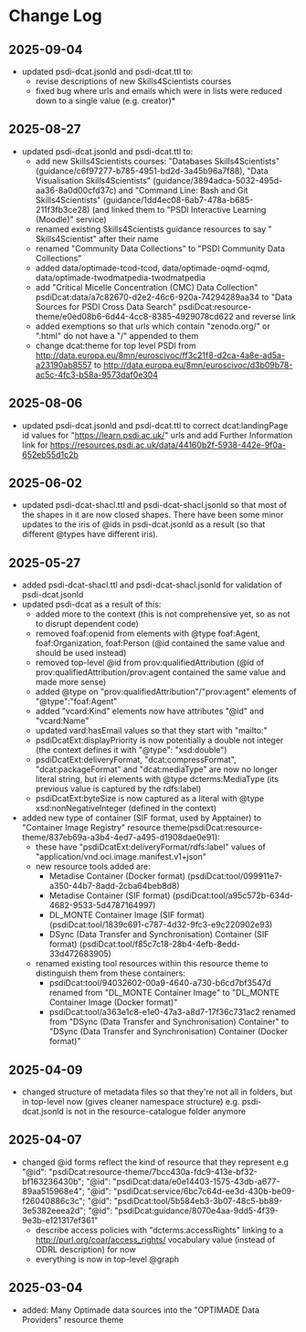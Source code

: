 # Change Log

## 2025-09-04
* updated psdi-dcat.jsonld and psdi-dcat.ttl to:
   * revise descriptions of new Skills4Scientists courses
   * fixed bug where urls and emails which were in lists were reduced down to a single value (e.g. creator)*

## 2025-08-27
* updated psdi-dcat.jsonld and psdi-dcat.ttl to:
   * add new Skills4Scientists courses: "Databases Skills4Scientists" (guidance/c6f97277-b785-4951-bd2d-3a45b96a7f88), "Data Visualisation Skills4Scientists" (guidance/3894adca-5032-495d-aa36-8a0d00cfd37c) and "Command Line: Bash and Git Skills4Scientists" (guidance/1dd4ec08-6ab7-478a-b685-211f3fb3ce28) (and linked them to "PSDI Interactive Learning (Moodle)" service)
   * renamed existing Skills4Scientists guidance resources to say " Skills4Scientist" after their name
   * renamed "Community Data Collections" to "PSDI Community Data Collections"
   * added data/optimade-tcod-tcod, data/optimade-oqmd-oqmd, data/optimade-twodmatpedia-twodmatpedia
   * add "Critical Micelle Concentration (CMC) Data Collection" psdiDcat:data/a7c82670-d2e2-46c6-920a-74294289aa34 to "Data Sources for PSDI Cross Data Search" psdiDcat:resource-theme/e0ed08b6-6d44-4cc8-8385-4929078cd622 and reverse link
   * added exemptions so that urls which contain "zenodo.org/" or ".html" do not have a "/" appended to them
   * change dcat:theme for top level PSDI from http://data.europa.eu/8mn/euroscivoc/ff3c21f8-d2ca-4a8e-ad5a-a23190ab8557 to http://data.europa.eu/8mn/euroscivoc/d3b09b78-ac5c-4fc3-b58a-9573daf0e304	

## 2025-08-06
* updated psdi-dcat.jsonld and psdi-dcat.ttl to correct dcat:landingPage id values for "https://learn.psdi.ac.uk/" urls and add Further Information link for https://resources.psdi.ac.uk/data/44160b2f-5938-442e-9f0a-652eb55d1c2b

## 2025-06-02
* updated psdi-dcat-shacl.ttl and psdi-dcat-shacl.jsonld so that most of the shapes in it are now closed shapes. There have been some minor updates to the iris of @ids in psdi-dcat.jsonld as a result (so that different @types have different iris).

## 2025-05-27
* added psdi-dcat-shacl.ttl and psdi-dcat-shacl.jsonld for validation of psdi-dcat.jsonld
* updated psdi-dcat as a result of this:
  * added more to the context (this is not comprehensive yet, so as not to disrupt dependent code)
  * removed foaf:openid from elements with @type foaf:Agent, foaf:Organization, foaf:Person (@id contained the same value and should be used instead)
  * removed top-level @id from prov:qualifiedAttribution (@id of prov:qualifiedAttribution/prov:agent contained the same value and made more sense)
  * added @type on "prov:qualifiedAttribution"/"prov:agent" elements of "@type":"foaf:Agent"
  * added "vcard:Kind" elements now have attributes "@id" and "vcard:Name"
  * updated vard:hasEmail values so that they start with "mailto:"
  * psdiDcatExt:displayPriority is now potentially a double not integer (the context defines it with "@type": "xsd:double")
  * psdiDcatExt:deliveryFormat, "dcat:compressFormat", "dcat:packageFormat" and "dcat:mediaType" are now no longer literal string, but iri elements with @type dcterms:MediaType (its previous value is captured by the rdfs:label)
  * psdiDcatExt:byteSize is now captured as a literal with @type xsd:nonNegativeInteger (defined in the context)
* added new type of container (SIF format, used by Apptainer) to "Container Image Registry" resource theme(psdiDcat:resource-theme/837eb69a-a3b4-4ed7-a495-d1908dae0e91):
  * these have "psdiDcatExt:deliveryFormat/rdfs:label" values of "application/vnd.oci.image.manifest.v1+json" 
  * new resource tools added are:
    * Metadise Container (Docker format) (psdiDcat:tool/099911e7-a350-44b7-8add-2cba64beb8d8)
    * Metadise Container (SIF format) (psdiDcat:tool/a95c572b-634d-4682-9533-5d4787164997)
    * DL_MONTE Container Image (SIF format) (psdiDcat:tool/1839c691-c787-4d32-9fc3-e9c220902e93)
    * DSync (Data Transfer and Synchronisation) Container (SIF format) (psdiDcat:tool/f85c7c18-28b4-4efb-8edd-33d472683905)
  * renamed existing tool resources within this resource theme to distinguish them from these containers:
    * psdiDcat:tool/94032602-00a9-4640-a730-b6cd7bf3547d renamed from "DL_MONTE Container Image" to "DL_MONTE Container Image (Docker format)"
    * psdiDcat:tool/a363e1c8-e1e0-47a3-a8d7-17f36c731ac2 renamed from "DSync (Data Transfer and Synchronisation) Container" to "DSync (Data Transfer and Synchronisation) Container (Docker format)"

## 2025-04-09
* changed structure of metadata files so that they're not all in folders, but in top-level now (gives cleaner namespace structure) e.g. psdi-dcat.jsonld is not in the resource-catalogue folder anymore

## 2025-04-07
* changed @id forms reflect the kind of resource that they represent e.g "@id": "psdiDcat:resource-theme/7bcc430a-fdc9-413e-bf32-bf163236430b"; "@id": "psdiDcat:data/e0e14403-1575-43db-a677-89aa515968e4"; "@id": "psdiDcat:service/6bc7c64d-ee3d-430b-be09-f26040886c3c"; "@id": "psdiDcat:tool/5b584eb3-3b07-48c5-bb89-3e5382eeea2d"; "@id": "psdiDcat:guidance/8070e4aa-9dd5-4f39-9e3b-e121317ef361"
  * describe access policies with "dcterms:accessRights" linking to a http://purl.org/coar/access_rights/ vocabulary value (instead of ODRL description) for now
  * everything is now in top-level @graph

## 2025-03-04
* added: Many Optimade data sources into the "OPTIMADE Data Providers" resource theme